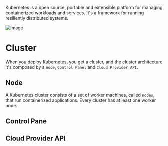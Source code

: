 Kubernetes is a open source, portable and extensible platform for managing containerized workloads and services.
It's a framework for running resiliently distributed systems.

![image](https://user-images.githubusercontent.com/13942355/128936782-f31dfdd7-ce76-4cb4-b953-1756a0ef35b0.png)

# Cluster

  When you deploy Kubernetes, you get a cluster, and the cluster architecture it's composed by a `node`, `Control Panel` and `Cloud Provider API`.

  ## Node
  
  A Kubernetes cluster consists of a set of worker machines, called `nodes`, that run containerized applications. Every cluster has at least one worker node.
  
  ## Control Pane
  
  
  ## Cloud Provider API
